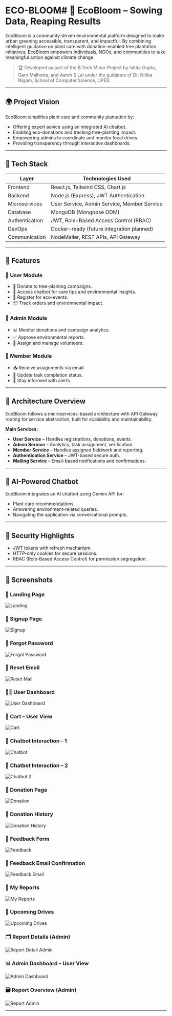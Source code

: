# ECO-BLOOM# 🌱 EcoBloom – Sowing Data, Reaping Results

EcoBloom is a community-driven environmental platform designed to make urban greening accessible, transparent, and impactful. By combining intelligent guidance on plant care with donation-enabled tree plantation initiatives, EcoBloom empowers individuals, NGOs, and communities to take meaningful action against climate change.

> 🏆 Developed as part of the B.Tech Minor Project by Ishita Gupta, Garv Malhotra, and Aarsh S Lal under the guidance of Dr. Nitika Nigam, School of Computer Science, UPES.

---

## 🌍 Project Vision

EcoBloom simplifies plant care and community plantation by:
- Offering expert advice using an integrated AI chatbot.
- Enabling eco-donations and tracking tree-planting impact.
- Empowering admins to coordinate and monitor local drives.
- Providing transparency through interactive dashboards.

---

## 🧩 Tech Stack

| Layer        | Technologies Used                               |
|--------------|--------------------------------------------------|
| Frontend     | React.js, Tailwind CSS, Chart.js                |
| Backend      | Node.js (Express), JWT Authentication           |
| Microservices| User Service, Admin Service, Member Service     |
| Database     | MongoDB (Mongoose ODM)                          |
| Authentication | JWT, Role-Based Access Control (RBAC)        |
| DevOps       | Docker-ready (future integration planned)       |
| Communication| NodeMailer, REST APIs, API Gateway              |

---

## 🚀 Features

### 👤 User Module
- 🌿 Donate to tree-planting campaigns.
- 🧠 Access chatbot for care tips and environmental insights.
- 📅 Register for eco-events.
- 📦 Track orders and environmental impact.

### 🔐 Admin Module
- 📊 Monitor donations and campaign analytics.
- ✅ Approve environmental reports.
- 📌 Assign and manage volunteers.

### 👷 Member Module
- 📥 Receive assignments via email.
- 🧾 Update task completion status.
- 🔔 Stay informed with alerts.

---

## 🧪 Architecture Overview

EcoBloom follows a microservices-based architecture with API Gateway routing for service abstraction, built for scalability and maintainability.

**Main Services:**
- **User Service** – Handles registrations, donations, events.
- **Admin Service** – Analytics, task assignment, verification.
- **Member Service** – Handles assigned fieldwork and reporting.
- **Authentication Service** – JWT-based secure auth.
- **Mailing Service** – Email-based notifications and confirmations.

---

## 🧠 AI-Powered Chatbot

EcoBloom integrates an AI chatbot using Gemini API for:
- Plant care recommendations.
- Answering environment-related queries.
- Navigating the application via conversational prompts.

---

## 🔐 Security Highlights

- JWT tokens with refresh mechanism.
- HTTP-only cookies for secure sessions.
- RBAC (Role-Based Access Control) for permission segregation.

---

## 📸 Screenshots

### 🏡 Landing Page
![Landing](screenshots/landing.jpg)

### 🔐 Signup Page
![Signup](screenshots/signup.jpg)

### 🔁 Forgot Password
![Forgot Password](screenshots/forgot_password.jpg)

### 📧 Reset Email
![Reset Mail](screenshots/mail_to_reset_pswd.jpg)

### 🧑‍💼 User Dashboard
![User Dashboard](screenshots/user_dashboard.jpg)

### 🛒 Cart – User View
![Cart](screenshots/cart_user.jpg)

### 💬 Chatbot Interaction – 1
![Chatbot](screenshots/chatbot_user.jpg)

### 💬 Chatbot Interaction – 2
![Chatbot 2](screenshots/chatbot1_user.jpg)

### 🌿 Donation Page
![Donation](screenshots/donation_user.jpg)

### 🧾 Donation History
![Donation History](screenshots/donation_history_user.jpg)

### 💬 Feedback Form
![Feedback](screenshots/feedback_user.jpg)

### 📩 Feedback Email Confirmation
![Feedback Email](screenshots/feedback_mail_user.jpg)

### 📝 My Reports
![My Reports](screenshots/my_reports_user.jpg)

### 📅 Upcoming Drives
![Upcoming Drives](screenshots/upcoming_drives.jpg)

### 🗂️ Report Details (Admin)
![Report Detail Admin](screenshots/report_detail_admin.jpg)

### 📊 Admin Dashboard – User View
![Admin Dashboard](screenshots/user_dashboard.jpg)

### 🗃️ Report Overview (Admin)
![Report Admin](screenshots/report_admin.jpg)


---

